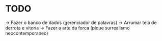 
# TODO
-> Fazer o banco de dados (gerenciador de palavras)
-> Arrumar tela de derrota e vitoria
-> Fazer a arte da forca (pique surrealismo neocontemporaneo)

